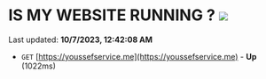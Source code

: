 # IS MY WEBSITE RUNNING ? [![](https://img.shields.io/static/v1?label=Sponsor&message=%E2%9D%A4&logo=GitHub&color=%23fe8e86)](https://github.com/sponsors/<username>)

Last updated: **10/7/2023, 12:42:08 AM**

- `GET` [https://youssefservice.me](https://youssefservice.me) - **Up** (1022ms)
